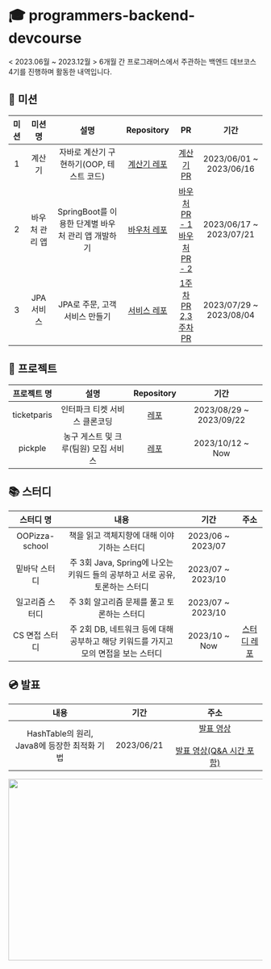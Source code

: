 # 🎓 programmers-backend-devcourse

< 2023.06월 ~ 2023.12월 > 6개월 간 프로그래머스에서 주관하는 백엔드 데브코스 4기를 진행하며 활동한 내역입니다.

## 🎫 미션

| 미션 |   미션 명   |                설명                 |                                                      Repository                                                       |                                                                                 PR                                                                                 |           기간            |
|:--:|:--------:|:---------------------------------:|:---------------------------------------------------------------------------------------------------------------------:|:------------------------------------------------------------------------------------------------------------------------------------------------------------------:|:-----------------------:|
| 1  |   계산기    |     자바로 계산기 구현하기(OOP, 테스트 코드)     |                    [계산기 레포](https://github.com/prgrms-be-devcourse/java-calculator/tree/charlesuu)                    |                                             [계산기 PR](https://github.com/prgrms-be-devcourse/java-calculator/pull/164)                                              | 2023/06/01 ~ 2023/06/16 |
| 2  | 바우처 관리 앱 | SpringBoot를 이용한 단계별 바우처 관리 앱 개발하기 |                   [바우처 레포](https://github.com/prgrms-be-devcourse/springboot-basic/tree/charlesuu)                    | [바우처 PR - 1](https://github.com/prgrms-be-devcourse/springboot-basic/pull/733) <br> [바우처 PR - 2](https://github.com/prgrms-be-devcourse/springboot-basic/pull/853) | 2023/06/17 ~ 2023/07/21 |
| 3  | JPA 서비스  |        JPA로 주문, 고객 서비스 만들기        | [서비스 레포](https://github.com/prgrms-be-devcourse/springboot-jpa/tree/%EC%B0%BD%ED%98%84%2C%ED%98%84%ED%98%B8-mission3) |      [1주차 PR](https://github.com/prgrms-be-devcourse/springboot-jpa/pull/269) <br> [2,3주차 PR](https://github.com/prgrms-be-devcourse/springboot-jpa/pull/302)      | 2023/07/29 ~ 2023/08/04 |

## 💾 프로젝트

|   프로젝트 명    |           설명           |                           Repository                           |           기간            |
|:-----------:|:----------------------:|:--------------------------------------------------------------:|:-----------------------:|
| ticketparis |    인터파크 티켓 서비스 클론코딩    | [레포](https://github.com/prgrms-be-devcourse/BE-04-TICKETPARIS) | 2023/08/29 ~ 2023/09/22 |
|   pickple   | 농구 게스트 및 크루(팀원) 모집 서비스 |     [레포](https://github.com/Java-and-Script/pickple-back)      |    2023/10/12 ~ Now     |

## 📚 스터디

|     스터디 명      |                         내용                         |        기간         |                          주소                          |
|:--------------:|:--------------------------------------------------:|:-----------------:|:----------------------------------------------------:|
| OOPizza-school |              책을 읽고 객체지향에 대해 이야기하는 스터디              | 2023/06 ~ 2023/07 |                                                      |
|    밑바닥 스터디     | 주 3회 Java, Spring에 나오는 키워드 들의 공부하고 서로 공유, 토론하는 스터디 | 2023/07 ~ 2023/10 |                                                      |
|    일고리즘 스터디    |             주 3회 알고리즘 문제를 풀고 토론하는 스터디              | 2023/07 ~ 2023/10 |                                                      |
|   CS 면접 스터디    | 주 2회 DB, 네트워크 등에 대해 공부하고 해당 키워드를 가지고 모의 면접을 보는 스터디 |   2023/10 ~ Now   | [스터디 레포](https://github.com/dev-team-study/cs-study) |

## 💿 발표

|                  내용                  |     기간     |                                                            주소                                                             | 
|:------------------------------------:|:----------:|:-------------------------------------------------------------------------------------------------------------------------:|
| HashTable의 원리, <br>Java8에 등장한 최적화 기법 | 2023/06/21 | [발표 영상](https://www.youtube.com/watch?v=BbN7dhcC2tw) <br><br> [발표 영상(Q&A 시간 포함)](https://www.youtube.com/watch?v=B76U8U2AfAQ) |

<img src="https://github.com/charlesuu/programmers-backend-devcourse/assets/76809524/851885b6-7e08-43a1-992c-72859725f0f0" width="640" height="360"/>



